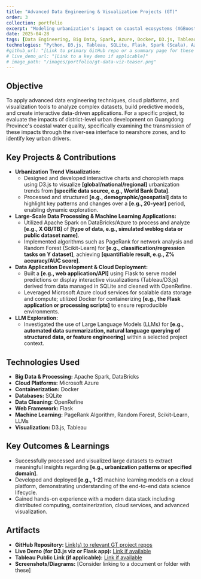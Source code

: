 ```yaml
---
title: "Advanced Data Engineering & Visualization Projects (GT)"
order: 3
collection: portfolio
excerpt: "Modeling urbanization's impact on coastal ecosystems (XGBoost, SHAP, D3.js dashboard) and advanced data engineering projects covering TMDB API, SQLite, Flask, Tableau, D3.js (graphs, interactivity, maps), Azure ML, Spark/Scala on DataBricks, PageRank, Random Forest from scratch, Scikit-Learn, and LLM API integration."
date: 2025-04-28 
tags: [Data Engineering, Big Data, Spark, Azure, Docker, D3.js, Tableau, Machine Learning, Visualization, Python, Flask]
technologies: "Python, D3.js, Tableau, SQLite, Flask, Spark (Scala), Azure ML, DataBricks, Scikit-Learn, XGBoost, SHAP, PageRank, Random Forest, LLM APIs"
#github_url: "[Link to primary GitHub repo or a summary page for these projects]"
# live_demo_url: "[Link to a key demo if applicable]"
# image_path: "/images/portfolio/gt-data-viz-teaser.png"
---
```


 ## Objective
To apply advanced data engineering techniques, cloud platforms, and visualization tools to analyze complex datasets, build predictive models, and create interactive data-driven applications. For a specific project, to evaluate the impacts of district-level urban development on Guangdong Province's coastal water quality, specifically examining the transmission of these impacts through the river-sea interface to nearshore zones, and to identify key urban drivers. 

## Key Projects & Contributions
* **Urbanization Trend Visualization:**
    * Designed and developed interactive charts and choropleth maps using D3.js to visualize **[global/national/regional]** urbanization trends from **[specific data source, e.g., World Bank Data]**.
    * Processed and structured **[e.g., demographic/geospatial]** data to highlight key patterns and changes over a **[e.g., 20-year]** period, enabling dynamic exploration.
* **Large-Scale Data Processing & Machine Learning Applications:**
    * Utilized Apache Spark on DataBricks/Azure to process and analyze **[e.g., X GB/TB]** of **[type of data, e.g., simulated weblog data or public dataset name]**.
    * Implemented algorithms such as PageRank for network analysis and Random Forest (Scikit-Learn) for **[e.g., classification/regression tasks on Y dataset]**, achieving **[quantifiable result, e.g., Z% accuracy/AUC score]**.
* **Data Application Development & Cloud Deployment:**
    * Built a **[e.g., web application/API]** using Flask to serve model predictions or display interactive visualizations (Tableau/D3.js) derived from data managed in SQLite and cleaned with OpenRefine.
    * Leveraged Microsoft Azure cloud services for scalable data storage and compute; utilized Docker for containerizing **[e.g., the Flask application or processing scripts]** to ensure reproducible environments.
* **LLM Exploration:**
    * Investigated the use of Large Language Models (LLMs) for **[e.g., automated data summarization, natural language querying of structured data, or feature engineering]** within a selected project context.

## Technologies Used
* **Big Data & Processing:** Apache Spark, DataBricks
* **Cloud Platforms:** Microsoft Azure
* **Containerization:** Docker
* **Databases:** SQLite
* **Data Cleaning:** OpenRefine
* **Web Framework:** Flask
* **Machine Learning:** PageRank Algorithm, Random Forest, Scikit-Learn, LLMs
* **Visualization:** D3.js, Tableau

## Key Outcomes & Learnings
* Successfully processed and visualized large datasets to extract meaningful insights regarding **[e.g., urbanization patterns or specified domain]**.
* Developed and deployed **[e.g., 1-2]** machine learning models on a cloud platform, demonstrating understanding of the end-to-end data science lifecycle.
* Gained hands-on experience with a modern data stack including distributed computing, containerization, cloud services, and advanced visualization.

## Artifacts
* **GitHub Repository:** [Link(s) to relevant GT project repos]([YOUR_GITHUB_REPO_LINK_HERE])
* **Live Demo (for D3.js viz or Flask app):** [Link if available]([YOUR_DEMO_LINK_HERE])
* **Tableau Public Link (if applicable):** [Link if available]([YOUR_TABLEAU_LINK_HERE])
* **Screenshots/Diagrams:** [Consider linking to a document or folder with these]

